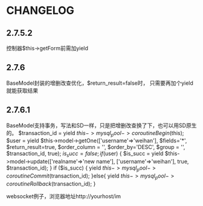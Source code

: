# CHANGELOG
## 2.7.5.2
控制器$this->getForm前需加yield
## 2.7.6
BaseModel封装的增删改查优化，$return_result=false时，
只需要再加个yield就能获取结果
## 2.7.6.1
BaseModel支持事务，写法和SD一样，只是把增删改查换了下，也可以用SD原生的。
$transaction_id = yield $this->mysql_pool->coroutineBegin($this);
$user = yield $this->model->getOne(['username'=>'weihan'], $fields='*', $return_result=true, $order_column = '', $order_by='DESC', $group = '', $transaction_id, true);
$is_succ = false;
if ($user) {
    $is_succ = yield $this->model->update(['realname'=>'new name'], ['username'=>'weihan'], true, $transaction_id);
}
if ($is_succ) {
    yield $this->mysql_pool->coroutineCommit($transaction_id);
}else{
    yield $this->mysql_pool->coroutineRollback($transaction_id);
}

websocket例子，浏览器地址http://yourhost/im
